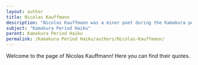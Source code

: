 ```yaml
---
layout: author
title: Nicolas Kauffmann
description: "Nicolas Kauffmann was a minor poet during the Kamakura period, recognized for his haiku that emphasized the beauty of seasonal changes and the simplicity of rural life."
subject: "Kamakura Period Haiku"
parent: Kamakura Period Haiku
permalink: /Kamakura Period Haiku/authors/Nicolas-Kauffmann/
---
```


Welcome to the page of Nicolas Kauffmann! Here you can find their quotes.
